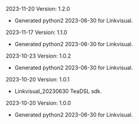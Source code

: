 2023-11-20 Version: 1.2.0
- Generated python2 2023-06-30 for Linkvisual.

2023-11-17 Version: 1.1.0
- Generated python2 2023-06-30 for Linkvisual.

2023-10-23 Version: 1.0.2
- Generated python2 2023-06-30 for Linkvisual.

2023-10-20 Version: 1.0.1
- Linkvisual_20230630 TeaDSL sdk.

2023-10-20 Version: 1.0.0
- Generated python2 2023-06-30 for Linkvisual.

